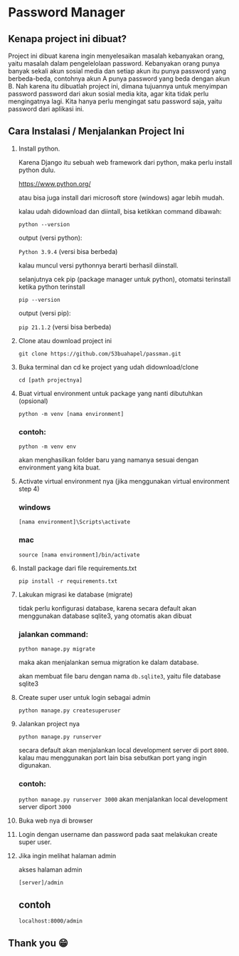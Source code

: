 # Password Manager

## Kenapa project ini dibuat?

Project ini dibuat karena ingin menyelesaikan masalah kebanyakan orang, yaitu masalah dalam pengelelolaan password. Kebanyakan orang punya banyak sekali akun sosial media dan setiap akun itu punya password yang berbeda-beda, contohnya akun A punya password yang beda dengan akun B. Nah karena itu dibuatlah project ini, dimana tujuannya untuk menyimpan password password dari akun sosial media kita, agar kita tidak perlu mengingatnya lagi. Kita hanya perlu mengingat satu password saja, yaitu password dari aplikasi ini.

## Cara Instalasi / Menjalankan Project Ini

1. Install python.

   Karena Django itu sebuah web framework dari python, maka perlu install python dulu.

   https://www.python.org/

   atau bisa juga install dari microsoft store (windows) agar lebih mudah.

   kalau udah didownload dan diintall, bisa ketikkan command dibawah:

   `python --version`

   output (versi python):

   `Python 3.9.4` (versi bisa berbeda)

   kalau muncul versi pythonnya berarti berhasil diinstall.

   selanjutnya cek pip (package manager untuk python), otomatsi terinstall ketika python terinstall

   `pip --version`

   output (versi pip):

   `pip 21.1.2` (versi bisa berbeda)

2. Clone atau download project ini

   `git clone https://github.com/53buahapel/passman.git`

3. Buka terminal dan cd ke project yang udah didownload/clone

   `cd [path projectnya]`

4. Buat virtual environment untuk package yang nanti dibutuhkan (opsional)

   `python -m venv [nama environment]`

   ### contoh:

   `python -m venv env`

   akan menghasilkan folder baru yang namanya sesuai dengan environment yang kita buat.

5. Activate virtual environment nya (jika menggunakan virtual environment step 4)

   ### windows

   `[nama environment]\Scripts\activate`

   ### mac

   `source [nama environment]/bin/activate`

6. Install package dari file requirements.txt

   `pip install -r requirements.txt`

7. Lakukan migrasi ke database (migrate)

   tidak perlu konfigurasi database, karena secara default akan menggunakan database sqlite3, yang otomatis akan dibuat

   ### jalankan command:

   `python manage.py migrate`

   maka akan menjalankan semua migration ke dalam database.

   akan membuat file baru dengan nama `db.sqlite3`, yaitu file database sqlite3

8. Create super user untuk login sebagai admin

   `python manage.py createsuperuser`

9. Jalankan project nya

   `python manage.py runserver`

   secara default akan menjalankan local development server di port `8000`.
   kalau mau menggunakan port lain bisa sebutkan port yang ingin digunakan.

   ### contoh:

   `python manage.py runserver 3000`
   akan menjalankan local development server diport `3000`

10. Buka web nya di browser
11. Login dengan username dan password pada saat melakukan create super user.

12. Jika ingin melihat halaman admin

    akses halaman admin

    `[server]/admin`

    ## contoh

    `localhost:8000/admin`

## Thank you 😁
